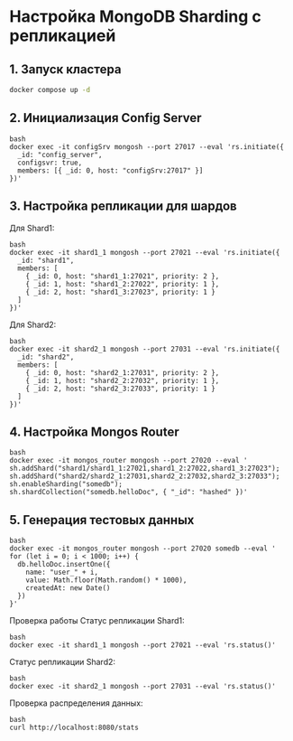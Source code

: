 # Настройка MongoDB Sharding с репликацией

## 1. Запуск кластера
```bash
docker compose up -d
```
## 2. Инициализация Config Server
```
bash
docker exec -it configSrv mongosh --port 27017 --eval 'rs.initiate({
  _id: "config_server",
  configsvr: true,
  members: [{ _id: 0, host: "configSrv:27017" }]
})'
```

## 3. Настройка репликации для шардов
Для Shard1:
```
bash
docker exec -it shard1_1 mongosh --port 27021 --eval 'rs.initiate({
  _id: "shard1",
  members: [
    { _id: 0, host: "shard1_1:27021", priority: 2 },
    { _id: 1, host: "shard1_2:27022", priority: 1 },
    { _id: 2, host: "shard1_3:27023", priority: 1 }
  ]
})'
```

Для Shard2:
```
bash
docker exec -it shard2_1 mongosh --port 27031 --eval 'rs.initiate({
  _id: "shard2",
  members: [
    { _id: 0, host: "shard2_1:27031", priority: 2 },
    { _id: 1, host: "shard2_2:27032", priority: 1 },
    { _id: 2, host: "shard2_3:27033", priority: 1 }
  ]
})'
```
## 4. Настройка Mongos Router
```
bash
docker exec -it mongos_router mongosh --port 27020 --eval '
sh.addShard("shard1/shard1_1:27021,shard1_2:27022,shard1_3:27023");
sh.addShard("shard2/shard2_1:27031,shard2_2:27032,shard2_3:27033");
sh.enableSharding("somedb");
sh.shardCollection("somedb.helloDoc", { "_id": "hashed" })'
```

## 5. Генерация тестовых данных
```
bash
docker exec -it mongos_router mongosh --port 27020 somedb --eval '
for (let i = 0; i < 1000; i++) {
  db.helloDoc.insertOne({
    name: "user_" + i,
    value: Math.floor(Math.random() * 1000),
    createdAt: new Date()
  })
}'
```

Проверка работы
Статус репликации Shard1:
```
bash
docker exec -it shard1_1 mongosh --port 27021 --eval 'rs.status()'
```

Статус репликации Shard2:
```
bash
docker exec -it shard2_1 mongosh --port 27031 --eval 'rs.status()'
```
Проверка распределения данных:
```
bash
curl http://localhost:8080/stats
```